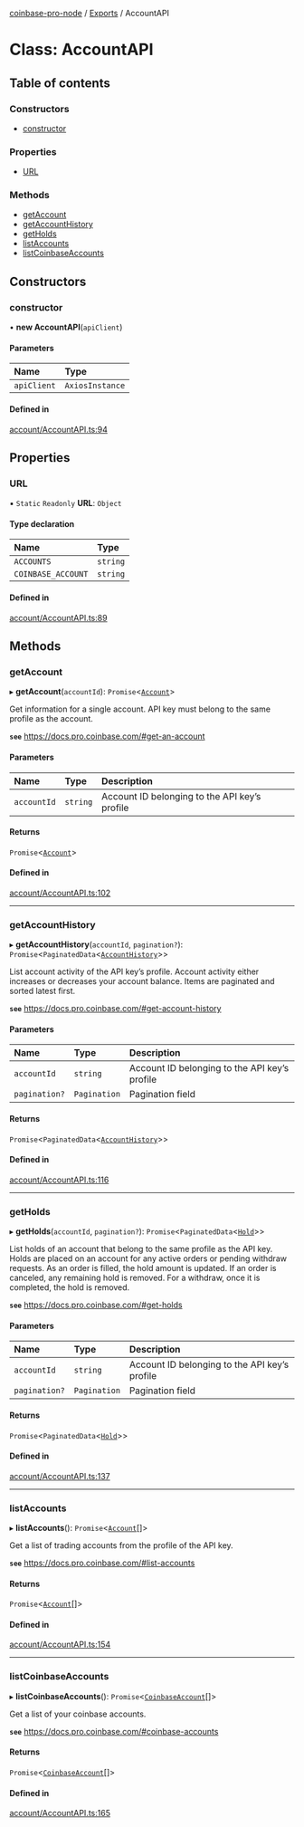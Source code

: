 [coinbase-pro-node](../README.md) / [Exports](../modules.md) / AccountAPI

# Class: AccountAPI

## Table of contents

### Constructors

- [constructor](AccountAPI.md#constructor)

### Properties

- [URL](AccountAPI.md#url)

### Methods

- [getAccount](AccountAPI.md#getaccount)
- [getAccountHistory](AccountAPI.md#getaccounthistory)
- [getHolds](AccountAPI.md#getholds)
- [listAccounts](AccountAPI.md#listaccounts)
- [listCoinbaseAccounts](AccountAPI.md#listcoinbaseaccounts)

## Constructors

### constructor

• **new AccountAPI**(`apiClient`)

#### Parameters

| Name        | Type            |
| :---------- | :-------------- |
| `apiClient` | `AxiosInstance` |

#### Defined in

[account/AccountAPI.ts:94](https://github.com/bennycode/coinbase-pro-node/blob/15253ed/src/account/AccountAPI.ts#L94)

## Properties

### URL

▪ `Static` `Readonly` **URL**: `Object`

#### Type declaration

| Name               | Type     |
| :----------------- | :------- |
| `ACCOUNTS`         | `string` |
| `COINBASE_ACCOUNT` | `string` |

#### Defined in

[account/AccountAPI.ts:89](https://github.com/bennycode/coinbase-pro-node/blob/15253ed/src/account/AccountAPI.ts#L89)

## Methods

### getAccount

▸ **getAccount**(`accountId`): `Promise`<[`Account`](../interfaces/Account.md)\>

Get information for a single account. API key must belong to the same profile as the account.

**`see`** https://docs.pro.coinbase.com/#get-an-account

#### Parameters

| Name        | Type     | Description                                   |
| :---------- | :------- | :-------------------------------------------- |
| `accountId` | `string` | Account ID belonging to the API key’s profile |

#### Returns

`Promise`<[`Account`](../interfaces/Account.md)\>

#### Defined in

[account/AccountAPI.ts:102](https://github.com/bennycode/coinbase-pro-node/blob/15253ed/src/account/AccountAPI.ts#L102)

---

### getAccountHistory

▸ **getAccountHistory**(`accountId`, `pagination?`): `Promise`<`PaginatedData`<[`AccountHistory`](../interfaces/AccountHistory.md)\>\>

List account activity of the API key’s profile. Account activity either increases or decreases your account balance. Items are paginated and sorted latest first.

**`see`** https://docs.pro.coinbase.com/#get-account-history

#### Parameters

| Name          | Type         | Description                                   |
| :------------ | :----------- | :-------------------------------------------- |
| `accountId`   | `string`     | Account ID belonging to the API key’s profile |
| `pagination?` | `Pagination` | Pagination field                              |

#### Returns

`Promise`<`PaginatedData`<[`AccountHistory`](../interfaces/AccountHistory.md)\>\>

#### Defined in

[account/AccountAPI.ts:116](https://github.com/bennycode/coinbase-pro-node/blob/15253ed/src/account/AccountAPI.ts#L116)

---

### getHolds

▸ **getHolds**(`accountId`, `pagination?`): `Promise`<`PaginatedData`<[`Hold`](../interfaces/Hold.md)\>\>

List holds of an account that belong to the same profile as the API key. Holds are placed on an account for any active orders or pending withdraw requests. As an order is filled, the hold amount is updated. If an order is canceled, any remaining hold is removed. For a withdraw, once it is completed, the hold is removed.

**`see`** https://docs.pro.coinbase.com/#get-holds

#### Parameters

| Name          | Type         | Description                                   |
| :------------ | :----------- | :-------------------------------------------- |
| `accountId`   | `string`     | Account ID belonging to the API key’s profile |
| `pagination?` | `Pagination` | Pagination field                              |

#### Returns

`Promise`<`PaginatedData`<[`Hold`](../interfaces/Hold.md)\>\>

#### Defined in

[account/AccountAPI.ts:137](https://github.com/bennycode/coinbase-pro-node/blob/15253ed/src/account/AccountAPI.ts#L137)

---

### listAccounts

▸ **listAccounts**(): `Promise`<[`Account`](../interfaces/Account.md)[]\>

Get a list of trading accounts from the profile of the API key.

**`see`** https://docs.pro.coinbase.com/#list-accounts

#### Returns

`Promise`<[`Account`](../interfaces/Account.md)[]\>

#### Defined in

[account/AccountAPI.ts:154](https://github.com/bennycode/coinbase-pro-node/blob/15253ed/src/account/AccountAPI.ts#L154)

---

### listCoinbaseAccounts

▸ **listCoinbaseAccounts**(): `Promise`<[`CoinbaseAccount`](../interfaces/CoinbaseAccount.md)[]\>

Get a list of your coinbase accounts.

**`see`** https://docs.pro.coinbase.com/#coinbase-accounts

#### Returns

`Promise`<[`CoinbaseAccount`](../interfaces/CoinbaseAccount.md)[]\>

#### Defined in

[account/AccountAPI.ts:165](https://github.com/bennycode/coinbase-pro-node/blob/15253ed/src/account/AccountAPI.ts#L165)
